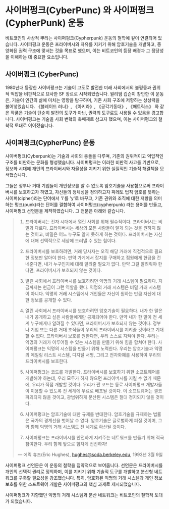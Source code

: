 # 사이버펑크(CyberPunc) 와 사이퍼펑크 (CypherPunk) 운동

비트코인의 사상적 뿌리는 사이퍼펑크(Cypherpunk) 운동의 철학에 깊이 연결되어 있습니다. 사이퍼펑크 운동은 프라이버시와 자유를 지키기 위해 암호기술을 개발하고, 중앙화된 권력 구조에 맞서는 것을 목표로 했으며, 이는 비트코인의 등장 배경과 그 정당성을 이해하는 데 중요한 요소입니다.

## 사이버펑크 (CyberPunc)
1980년대 등장한 사이버펑크는 기술이 고도로 발전한 미래 사회에서의 불평등과 권위적 억압을 비판적으로 묘사한 SF 장르로 시작되었습니다. 윌리엄 깁슨이 창안한 이 운동은, 기술이 인간의 삶에 미치는 영향을 탐구하며, 기존 사회 구조에 저항하는 상상력을 불어넣었습니다. 《블레이드 러너》, 《아키라》, 《공각기동대》, 《매트릭스》 와 같은 작품은 기술이 단순히 발전의 도구가 아닌, 권력의 도구로도 사용될 수 있음을 경고합니다. 사이버펑크는 기술을 사회 변혁의 촉매제로 삼고자 했으며, 이는 사이퍼펑크의 철학적 토대로 이어졌습니다.

## 사이퍼펑크(CypherPunc) 운동
사이버펑크(Cyberpunk)는 기술과 사회의 충돌을 다루며, 기존의 권위적이고 억압적인 구조를 비판하는 문화를 형성했습니다. 사이퍼펑크는 이러한 비판적 사고를 기반으로, 정보화 시대에 개인의 프라이버시와 자율성을 지키기 위한 실질적인 기술적 해결책을 모색했습니다.

그들은 정부나 거대 기업들이 개인정보를 알 수 없도록 암호기술을 사용함으로써 프라이버시를 보호하고자 하였고, 자신들의  정체성을 정의하고자 파레토 법칙 암호를 뜻하는 사이퍼(cipher)라는 단어에서 'i'를 'y'로 바꾸고, 기존 권위와 조직에 대한 저항을 의미하는 펑크(punk)라는 단어를 결합하여 사이퍼펑크(cypherpunk) 라는 용어를 만들고, 사이퍼펑크 선언문을 제작하였습니다. 그 전문은 아래와 같습니다.

> 1. 프라이버시는 전자 시대에서 열린 사회를 위해 필수적이다. 프라이버시는 비밀과 다르다. 프라이버시는 세상의 모든 사람들이 알게 되는 것을 원하지 않는 것이고, 비밀은 어느 누구도 알지 못하게 하는 것이다. 프라이버시는 자신에 대해 선택적으로 세상에 드러낼 수 있는 힘이다.
>
> 2. 프라이버시를 보호하려면, 거래 당사자는 오직 해당 거래에 직접적으로 필요한 정보만 알아야 한다. 만약 가게에서 잡지를 구매하고 점원에게 현금을 건네준다면, 내가 누구인지에 대해 알려줄 필요가 없다. 만약 그걸 알려줘야 한다면, 프라이버시가 보호되지 않는 것이다.
>
> 3. 열린 사회에서 프라이버시를 보호하려면 익명의 거래 시스템이 필요하다. 지금까지는 현금이 그런 역할을 했다. 익명의 거래 시스템은 비밀 거래 시스템이 아니다. 익명의 거래 시스템에서 개인들은 자신이 원하는 만큼 자신에 대한 정보를 공개할 수 있다.
>
> 4. 열린 사회에서 프라이버시를 보호하려면 암호기술이 필요하다. 내가 한 말은 내가 공개하고 싶은 사람들에게만 공개되어야 한다. 만약 내가 한 말이 전 세계 누구에게나 알려질 수 있다면, 프라이버시가 보호되지 않는 것이다. 정부나 기업 또는 다른 거대 조직들이 우리의 프라이버시를 지켜줄 것이라고 기대할 수 없다. 프라이버시 보호를 원한다면, 우리 스스로 지켜야 한다. 우리는 익명의 거래가 이루어질 수 있는 시스템을 만들기 위해 힘을 합쳐야 한다. 사이퍼펑크는 익명의 시스템을 만들기 위해 노력한다. 우리는 암호기술과 익명의 메일링 리스트 시스템, 디지털 서명, 그리고 전자화폐를 사용하여 우리의 프라이버시를 보호한다.
>
> 5. 사이퍼펑크는 코드를 개발한다. 프라이버시를 보호하기 위한 소프트웨어를 개발해야 하는데, 우리 모두가 하지 않으면 프라이버시를 지킬 수 없기 때문에, 우리가 직접 개발할 것이다. 우리가 짠 코드는 동료 사이퍼펑크 개발자들이 이용할 수 있도록 전 세계에 무료로 배포될 것이다. 이 소프트웨어는 결코 파괴되지 않을 것이고, 광범위하게 분산된 시스템은 절대 정지되지 않을 것이다.
>
> 6. 사이퍼펑크는 암호기술에 대한 규제를 반대한다. 암호기술을 규제하는 법률은 국가의 경계선을 벗어날 수 없다. 암호기술은 글로벌하게 퍼질 것이며, 그와 함께 익명의 거래 시스템도 전 세계로 확산될 것이다.
>
> 7. 사이퍼펑크는 프라이버시를 안전하게 지켜주는 네트워크를 만들기 위해 적극 참여한다. 우리 함께 앞으로 힘차게 전진하자!
>
> — 에릭 휴즈(Eric Hughes), hughes@soda.berkeley.edu, 1993년 3월 9일

사이퍼펑크 선언문은 이 운동의 철학을 집약적으로 보여줍니다. 선언문은 프라이버시를 개인의 선택적 권리로 정의하며, 이를 지키기 위해 기술적 도구를 개발하고 분산형 네트워크를 구축할 필요성을 강조했습니다. 특히, 암호화된 익명의 거래 시스템과 개인 정보 보호를 위한 소프트웨어 개발은 사이퍼펑크의 핵심 과제로 제시되었습니다.

사이퍼펑크가 지향했던 익명의 거래 시스템과 분산 네트워크는 비트코인의 철학적 토대가 되었습니다.